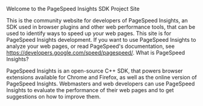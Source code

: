 Welcome to the PageSpeed Insights SDK Project Site

This is the community website for developers of PageSpeed Insights, an SDK used in browser plugins and other web performance tools, that can be used to identify ways to speed up your web pages. This site is for PageSpeed Insights development. If you want to use PageSpeed Insights to analyze your web pages, or read PageSpeed's documentation, see https://developers.google.com/speed/pagespeed/.
What is PageSpeed Insights?

PageSpeed Insights is an open-source C++ SDK, that powers browser extensions available for Chrome and Firefox, as well as the online version of PageSpeed Insights. Webmasters and web developers can use PageSpeed Insights to evaluate the performance of their web pages and to get suggestions on how to improve them. 
